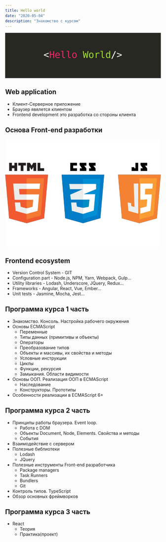 ```yaml
---
title: Hello world
date: "2020-05-04"
description: "Знакомство с курсом"
---
```


![html-css-js](./hello-world.jpg)
## Web application

- Клиент-Серверное приложение
- Браузер явялется клиентом
- Frontend development это разработка со стороны клиента

## Основа Front-end разработки

![html-css-js](./html-css-js.jpg)

## Frontend ecosystem

- Version Control System - GIT
- Configuration part -  Node.js, NPM, Yarn, Webpack, Gulp…
- Utility libraries - Lodash, Underscore, JQuery, Redux…
- Frameworks - Angular, React, Vue, Ember…
- Unit tests - Jasmine, Mocha, Jest…

## Программа курса 1 часть

- Знакомство. Консоль. Настройка рабочего окружения
- Основы ECMAScript
    - Переменные 
    - Типы данных (примитивы и объекты)
    - Операторы
    - Преобразование типов
    - Объекты и массивы, их свойства и методы
    - Условные инструкции
    - Циклы
    - Функции, рекурсия
    - Замыкания. Области видимости
- Основы ООП. Реализация ООП в ECMAScript
  - Наследование
  - Конструкторы. Прототипы
- Особенности реализации в ECMAScript 6+

## Программа курса 2 часть

- Принципы работы браузера. Event loop.
    - Работа с DOM
    - Объекты Document, Node, Elements. Свойства и методы
    - События
- Взаимодействие с сервером
- Полезные библиотеки
    - Lodash
    - JQuery
- Полезные инструменты Front-end разработчика
    - Package managers 
    - Task Runners
    - Bundlers
    - Git
- Контроль типов. TypeScript
- Обзор основных фреймворков

## Программа курса 3 часть

- React
    - Теория
    - Практика(проект)